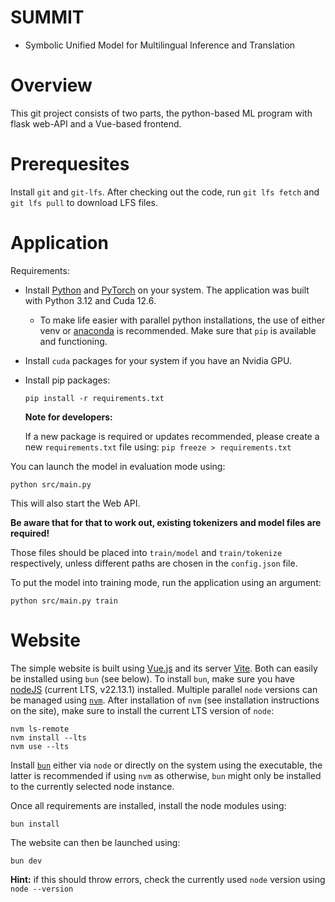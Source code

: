 # SUMMIT
- Symbolic Unified Model for Multilingual Inference and Translation

# Overview
This git project consists of two parts, the python-based ML program with flask web-API and a Vue-based frontend.

# Prerequesites
Install `git` and `git-lfs`. After checking out the code, run `git lfs fetch` and `git lfs pull` to download LFS files.

# Application
Requirements:
* Install [Python](https://www.python.org/) and [PyTorch](https://pytorch.org/get-started/locally/) on your system. The application was built with Python 3.12 and Cuda 12.6. 
  * To make life easier with parallel python installations, the use of either venv or [anaconda](https://anaconda.org/anaconda/python) is recommended. Make sure that `pip` is available and functioning.
* Install `cuda` packages for your system if you have an Nvidia GPU.
* Install pip packages:
    ```
    pip install -r requirements.txt
    ```
    **Note for developers:**
    
    If a new package is required or updates recommended, please create a new `requirements.txt` file using: `pip freeze > requirements.txt`

You can launch the model in evaluation mode using:
```
python src/main.py
```
This will also start the Web API.

**Be aware that for that to work out, existing tokenizers and model files are required!**

Those files should be placed into `train/model` and `train/tokenize` respectively, unless different paths are chosen in the `config.json` file. 

To put the model into training mode, run the application using an argument:
```
python src/main.py train
```

# Website
The simple website is built using [Vue.js](https://vuejs.org) and its server [Vite](https://vite.dev). Both can easily be installed using `bun` (see below).
To install `bun`, make sure you have [nodeJS](https://nodejs.org/en) (current LTS, v22.13.1) installed. Multiple parallel `node` versions can be managed using [`nvm`](https://github.com/nvm-sh/nvm). After installation of `nvm` (see installation instructions on the site), make sure to install the current LTS version of `node`:
```
nvm ls-remote
nvm install --lts
nvm use --lts
```

Install [`bun`](https://bun.sh) either via `node` or directly on the system using the executable, the latter is recommended if using `nvm` as otherwise, `bun` might only be installed to the currently selected node instance.

Once all requirements are installed, install the node modules using:
```
bun install
```

The website can then be launched using:
```
bun dev
```

**Hint:** if this should throw errors, check the currently used `node` version using `node --version`